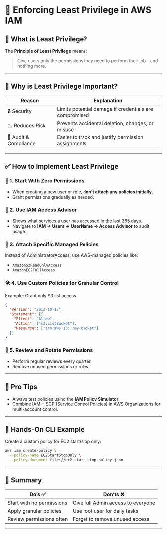 # 🔐 Enforcing Least Privilege in AWS IAM

## 📘 What is Least Privilege?
The **Principle of Least Privilege** means:
> Give users only the permissions they need to perform their job—and nothing more.

---

## 🤔 Why is Least Privilege Important?

| Reason | Explanation |
|--------|-------------|
| 🔒 Security | Limits potential damage if credentials are compromised |
| 📉 Reduces Risk | Prevents accidental deletion, changes, or misuse |
| 📜 Audit & Compliance | Easier to track and justify permission assignments |

---

## ✅ How to Implement Least Privilege

### 🧱 1. Start With Zero Permissions
- When creating a new user or role, **don’t attach any policies initially**.
- Grant permissions gradually as needed.

### 🧪 2. Use IAM Access Advisor
- Shows what services a user has accessed in the last 365 days.
- Navigate to **IAM → Users → UserName → Access Advisor** to audit usage.

### 🎯 3. Attach Specific Managed Policies
Instead of AdministratorAccess, use AWS-managed policies like:
- `AmazonS3ReadOnlyAccess`
- `AmazonEC2FullAccess`

### 🛠️ 4. Use Custom Policies for Granular Control
Example: Grant only S3 list access
```json
{
  "Version": "2012-10-17",
  "Statement": [{
    "Effect": "Allow",
    "Action": ["s3:ListBucket"],
    "Resource": ["arn:aws:s3:::my-bucket"]
  }]
}
```

### 🔄 5. Review and Rotate Permissions
- Perform regular reviews every quarter.
- Remove unused permissions or roles.

---

## 🧠 Pro Tips
- Always test policies using the **IAM Policy Simulator**.
- Combine IAM + SCP (Service Control Policies) in AWS Organizations for multi-account control.

---

## 🧪 Hands-On CLI Example

Create a custom policy for EC2 start/stop only:
```bash
aws iam create-policy \
  --policy-name EC2StartStopOnly \
  --policy-document file://ec2-start-stop-policy.json
```

---

## 🧠 Summary

| Do’s ✅ | Don’ts ❌ |
|--------|----------|
| Start with no permissions | Give full Admin access to everyone |
| Apply granular policies | Use root user for daily tasks |
| Review permissions often | Forget to remove unused access |

---

